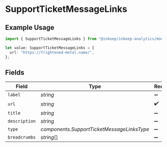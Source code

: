 # SupportTicketMessageLinks

## Example Usage

```typescript
import { SupportTicketMessageLinks } from "@inkeep/inkeep-analytics/models/components";

let value: SupportTicketMessageLinks = {
  url: "https://frightened-metal.name/",
};
```

## Fields

| Field                                      | Type                                       | Required                                   | Description                                |
| ------------------------------------------ | ------------------------------------------ | ------------------------------------------ | ------------------------------------------ |
| `label`                                    | *string*                                   | :heavy_minus_sign:                         | N/A                                        |
| `url`                                      | *string*                                   | :heavy_check_mark:                         | N/A                                        |
| `title`                                    | *string*                                   | :heavy_minus_sign:                         | N/A                                        |
| `description`                              | *string*                                   | :heavy_minus_sign:                         | N/A                                        |
| `type`                                     | *components.SupportTicketMessageLinksType* | :heavy_minus_sign:                         | N/A                                        |
| `breadcrumbs`                              | *string*[]                                 | :heavy_minus_sign:                         | N/A                                        |